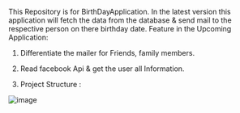 This Repository is for BirthDayApplication. In the latest version this application  will fetch the data from the database & send mail to the respective person on there birthday date. 
Feature in the Upcoming Application:
1) Differentiate the  mailer for Friends, family members.
2) Read facebook Api & get the  user all Information.


1) Project Structure :


![image](https://user-images.githubusercontent.com/44647615/80350865-f7a8f480-888e-11ea-84bf-0e9cc1e73b51.png)



